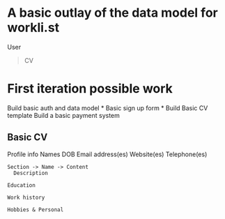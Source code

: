 # A basic outlay of the data model for workli.st

User
  > CV

# First iteration possible work
  Build basic auth and data model *
  Basic sign up form *
  Build Basic CV template
  Build a basic payment system

## Basic CV
  Profile info
    Names
    DOB
    Email address(es)
    Website(es)
    Telephone(es)

    Section -> Name -> Content
      Description

    Education

    Work history

    Hobbies & Personal



